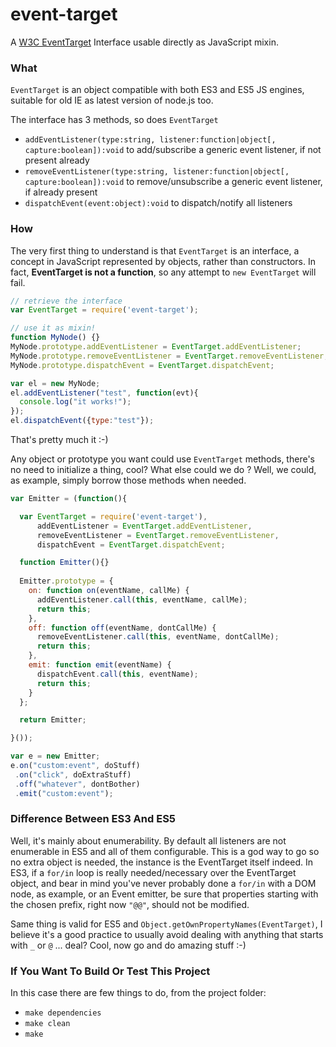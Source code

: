 event-target
============

A [W3C EventTarget](http://www.w3.org/wiki/DOM/domcore/EventTarget) Interface usable directly as JavaScript mixin.

### What
`EventTarget` is an object compatible with both ES3 and ES5 JS engines, suitable for old IE as latest version of node.js too.

The interface has 3 methods, so does `EventTarget`

  * `addEventListener(type:string, listener:function|object[, capture:boolean]):void` to add/subscribe a generic event listener, if not present already
  * `removeEventListener(type:string, listener:function|object[, capture:boolean]):void` to remove/unsubscribe a generic event listener, if already present
  * `dispatchEvent(event:object):void` to dispatch/notify all listeners

### How
The very first thing to understand is that `EventTarget` is an interface, a concept in JavaScript represented by objects, rather than constructors.
In fact, **EventTarget is not a function**, so any attempt to `new EventTarget` will fail.

```JavaScript
// retrieve the interface
var EventTarget = require('event-target');

// use it as mixin!
function MyNode() {}
MyNode.prototype.addEventListener = EventTarget.addEventListener;
MyNode.prototype.removeEventListener = EventTarget.removeEventListener;
MyNode.prototype.dispatchEvent = EventTarget.dispatchEvent;

var el = new MyNode;
el.addEventListener("test", function(evt){
  console.log("it works!");
});
el.dispatchEvent({type:"test"});
```

That's pretty much it :-)

Any object or prototype you want could use `EventTarget` methods, there's no need to initialize a thing, cool? What else could we do ? Well, we could, as example, simply borrow those methods when needed.

```JavaScript
var Emitter = (function(){

  var EventTarget = require('event-target'),
      addEventListener = EventTarget.addEventListener,
      removeEventListener = EventTarget.removeEventListener,
      dispatchEvent = EventTarget.dispatchEvent;

  function Emitter(){}
  
  Emitter.prototype = {
    on: function on(eventName, callMe) {
      addEventListener.call(this, eventName, callMe);
      return this;
    },
    off: function off(eventName, dontCallMe) {
      removeEventListener.call(this, eventName, dontCallMe);
      return this;
    },
    emit: function emit(eventName) {
      dispatchEvent.call(this, eventName);
      return this;
    }
  };

  return Emitter;

}());

var e = new Emitter;
e.on("custom:event", doStuff)
 .on("click", doExtraStuff)
 .off("whatever", dontBother)
 .emit("custom:event");

```

### Difference Between ES3 And ES5
Well, it's mainly about enumerability. By default all listeners are not enumerable in ES5 and all of them configurable. This is a god way to go so no extra object is needed, the instance is the EventTarget itself indeed. In ES3, if a `for/in` loop is really needed/necessary over the EventTarget object, and bear in mind you've never probably done a `for/in` with a DOM node, as example, or an Event emitter, be sure that properties starting with the chosen prefix, right now `"@@"`, should not be modified.

Same thing is valid for ES5 and `Object.getOwnPropertyNames(EventTarget)`, I believe it's a good practice to usually avoid dealing with anything that starts with `_` or `@` ... deal? Cool, now go and do amazing stuff :-)

### If You Want To Build Or Test This Project
In this case there are few things to do, from the project folder:

  * `make dependencies`
  * `make clean`
  * `make`

